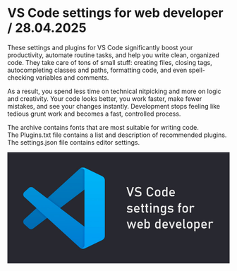 # VS Code settings for web developer / 28.04.2025

These settings and plugins for VS Code significantly boost your productivity, automate routine tasks, and help you write clean, organized code. They take care of tons of small stuff: creating files, closing tags, 
autocompleting classes and paths, formatting code, and even spell-checking variables and comments.

As a result, you spend less time on technical nitpicking and more on logic and creativity. Your code looks better, you work faster, make fewer mistakes, and see your changes instantly. Development stops feeling like 
tedious grunt work and becomes a fast, controlled process.

The archive contains fonts that are most suitable for writing code.<br>
The Plugins.txt file contains a list and description of recommended plugins.<br>
The settings.json file contains editor settings.



<img src="1.jpg" alt="banner">
